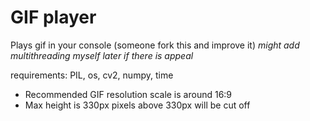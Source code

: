 # GIF player
Plays gif in your console (someone fork this and improve it)
*might add multithreading myself later if there is appeal*

requirements: PIL, os, cv2, numpy, time

- Recommended GIF resolution scale is around 16:9
- Max height is 330px pixels above 330px will be cut off
